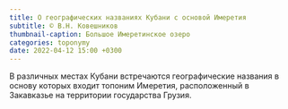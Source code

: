 ```yaml
---
title: О географических названиях Кубани с основой Имеретия
subtitle: © В.Н. Ковешников
thumbnail-caption: Большое Имеретинское озеро
categories: toponymy
date: 2022-04-12 15:00 +0300
---
```

В различных местах Кубани встречаются географические названия в основу которых входит топоним Имеретия, расположенный в Закавказье на территории государства Грузия.
